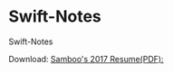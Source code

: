 # Swift-Notes
Swift-Notes

Download: [Samboo's 2017 Resume(PDF):](http://xa-ctfs.ftn.qq.com/ftn_handler/74ca8d9d67c35da7b911a7b2f644236bf5e225c840789637e53a182391e55fea516f8d76b0c5c0f148bc9439fb5b0372783162da2d429837a3f34c18c8ea7ad4/?fname=%E5%90%B4%E4%B8%89%E5%AE%9D2017%E4%B8%AA%E4%BA%BA%E7%AE%80%E5%8E%86.pdf&k=7c61393268e4c8c7b025f02f1437011703595d56040056091a555d01031a075a0e57140b5306561552560e050706000e06520806322133f6d5a9c4839405030900d9cffaf98bc1f8cd4f495654370e&fr=00&&txf_fid=4806eb39e6ea3bab389e0484f433d812b3f27d5b&xffz=273574)

